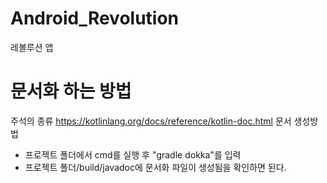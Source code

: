 # Android_Revolution
레볼루션 앱

# 문서화 하는 방법
주석의 종류
https://kotlinlang.org/docs/reference/kotlin-doc.html
문서 생성방법
- 프로젝트 폴더에서 cmd를 실행 후 "gradle dokka"를 입력
- 프로젝트 폴더/build/javadoc에 문서화 파일이 생성됨을 확인하면 된다.
